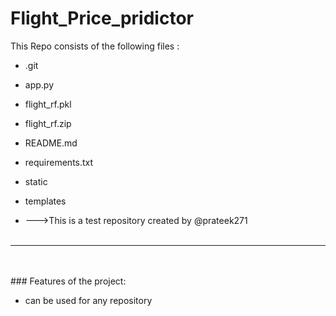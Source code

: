# Flight_Price_pridictor
This Repo consists of the following files :
- .git
- app.py
- flight_rf.pkl
- flight_rf.zip
- README.md
- requirements.txt
- static
- templates




- --->This is a test repository created by @prateek271
<br><br>
---
<br><br>###	Features of the project:
<br>


- can be used for any repository